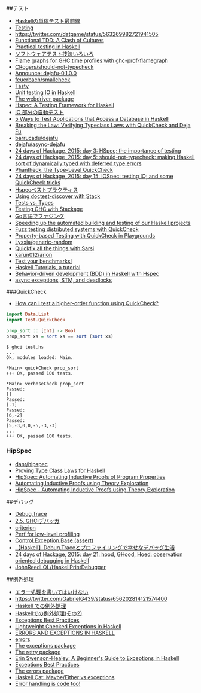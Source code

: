 ##テスト
* [Haskellの単体テスト最前線](https://github.com/kazu-yamamoto/unit-test-example/blob/master/markdown/ja/tutorial.md)
* [Testing](http://www.scs.stanford.edu/14sp-cs240h/slides/testing-slides.html)
* <https://twitter.com/datgame/status/563269982721941505>
* [Functional TDD: A Clash of Cultures](https://www.facebook.com/notes/kent-beck/functional-tdd-a-clash-of-cultures/472392329460303)
* [Practical testing in Haskell](http://jaspervdj.be/posts/2015-03-13-practical-testing-in-haskell.html)
* [ソフトウェアテスト技法いろいろ](http://shanon-tech.blogspot.jp/2011/05/blog-post.html)
* [Flame graphs for GHC time profiles with ghc-prof-flamegraph](https://www.fpcomplete.com/blog/2015/04/ghc-prof-flamegraph)
* [CRogers/should-not-typecheck](https://github.com/CRogers/should-not-typecheck)
* [Announce: dejafu-0.1.0.0](http://www.barrucadu.co.uk/posts/2015-08-27-announce-dejafu.html)
* [feuerbach/smallcheck](https://github.com/feuerbach/smallcheck)
* [Tasty](http://documentup.com/feuerbach/tasty)
* [Unit testing IO in Haskell](https://blog.pusher.com/unit-testing-io-in-haskell/)
* [The webdriver package](https://hackage.haskell.org/package/webdriver)
* [Hspec: A Testing Framework for Haskell](http://hspec.github.io/index.html)
* [IO 部分の自動テスト](http://krdlab.hatenablog.com/)
* [5 Ways to Test Applications that Access a Database in Haskell](http://functor.tokyo/blog/2015-11-20-testing-db-access)
* [Breaking the Law: Verifying Typeclass Laws with QuickCheck and Deja Fu](http://www.barrucadu.co.uk/posts/2015-11-29-breaking-the-law-verifying-typeclass-laws-with-quickcheck-and-dejafu.html)
* [barrucadu/dejafu](https://github.com/barrucadu/dejafu)
* [dejafu/async-dejafu](https://github.com/barrucadu/dejafu/tree/master/async-dejafu)
* [24 days of Hackage, 2015: day 3: HSpec; the importance of testing](http://conscientiousprogrammer.com/blog/2015/12/03/24-days-of-hackage-2015-day-3-hspec-the-importance-of-testing/)
* [24 days of Hackage, 2015: day 5: should-not-typecheck: making Haskell sort of dynamically typed with deferred type errors](http://conscientiousprogrammer.com/blog/2015/12/05/24-days-of-hackage-2015-day-5-should-not-typecheck-making-haskell-sort-of-dynamically-typed-with-deferred-type-errors/)
* [Phantheck, the Type-Level QuickCheck](http://begriffs.com/posts/2015-12-06-quickcheck-for-types.html)
* [24 days of Hackage, 2015: day 15: IOSpec: testing IO; and some QuickCheck tricks](http://conscientiousprogrammer.com/blog/2015/12/15/24-days-of-hackage-2015-day-15-iospec-testing-io-and-some-quickcheck-tricks/)
* [Hspecベストプラクティス](http://fujimura.hatenablog.com/entry/2015/12/15/214332)
* [Using doctest-discover with Stack](http://blog.rcook.org/blog/2016/doctest-discover-stack/)
* [Tests vs. Types](http://kevinmahoney.co.uk/articles/tests-vs-types/)
* [Testing GHC with Stackage](https://www.fpcomplete.com/blog/2016/02/testing-ghc-with-stackage)
* [Go言語でファジング](http://deeeet.com/writing/2015/12/21/go-fuzz/)
* [Speeding up the automated building and testing of our Haskell projects](http://bitemyapp.com/posts/2016-03-28-speeding-up-builds.html)
* [Fuzz testing distributed systems with QuickCheck](https://blog.pusher.com/fuzz-testing-distributed-systems-with-quickcheck/)
* [Property-based Testing with QuickCheck in Playgrounds](http://blog.haskellformac.com/blog/property-based-testing-with-quickcheck-in-playgrounds)
* [Lysxia/generic-random](https://github.com/Lysxia/generic-random)
* [Quickfix all the things with Sarsi](http://aloiscochard.blogspot.jp/2016/04/quickfix-all-things-with-sarsi.html)
* [karun012/arion](https://github.com/karun012/arion)
* [Test your benchmarks!](https://ivanmiljenovic.wordpress.com/2016/05/23/test-your-benchmarks/)
* [Haskell Tutorials, a tutorial](http://yannesposito.com/Scratch/en/blog/Haskell-Tutorials--a-tutorial/)
* [Behavior-driven development (BDD) in Haskell with Hspec](https://www.stackbuilders.com/tutorials/haskell/bdd-in-haskell-with-hspec/)
* [async exceptions, STM, and deadlocks](https://www.fpcomplete.com/blog/2016/06/async-exceptions-stm-deadlocks)

###QuickCheck
* [How can I test a higher-order function using QuickCheck?](http://stackoverflow.com/questions/9686665/how-can-i-test-a-higher-order-function-using-quickcheck)

```haskell
import Data.List
import Test.QuickCheck

prop_sort :: [Int] -> Bool
prop_sort xs = sort xs == sort (sort xs)
```

```shell
$ ghci test.hs
...
Ok, modules loaded: Main.

*Main> quickCheck prop_sort
+++ OK, passed 100 tests.

*Main> verboseCheck prop_sort
Passed:
[]
Passed:
[-1]
Passed:
[6,-2]
Passed:
[5,-3,0,0,-5,-3,-3]
...
+++ OK, passed 100 tests.
```

### HipSpec
* [danr/hipspec](https://github.com/danr/hipspec)
* [Proving Type Class Laws for Haskell](http://tfp2016.org/papers/TFP_2016_paper_20.pdf)
* [HipSpec: Automating Inductive Proofs of Program Properties](http://www.cse.chalmers.se/~jomoa/papers/hipspec-atx.pdf)
* [Automating Inductive Proofs using Theory Exploration](http://www.cse.chalmers.se/~nicsma/papers/hipspec-cade.pdf)
* [HipSpec - Automating Inductive Proofs using Theory Exploration](http://www.cse.chalmers.se/~danr/hipspec-london-talk.pdf)

##デバッグ
* [Debug.Trace](http://hackage.haskell.org/package/base/docs/Debug-Trace.html)
* [2.5. GHCiデバッガ](http://www.kotha.net/ghcguide_ja/latest/ghci-debugger.html)
* [criterion](http://hackage.haskell.org/package/criterion)
* [Perf for low-level profiling](https://www.fpcomplete.com/user/bitonic/perf-for-low-level-profiling)
* [Control.Exception.Base (assert)](http://hackage.haskell.org/package/base-4.8.1.0/docs/Control-Exception-Base.html#v:assert)
* [【Haskell】Debug.Traceとプロファイリングで幸せなデバッグ生活](http://yu-i9.hatenablog.com/entry/2014/09/04/000000)
* [24 days of Hackage, 2015: day 21: hood, GHood, Hoed: observation oriented debugging in Haskell](http://conscientiousprogrammer.com/blog/2015/12/21/24-days-of-hackage-2015-day-21-hood-ghood-hoed-observation-oriented-debugging-in-haskell/)
* [JohnReedLOL/HaskellPrintDebugger](https://github.com/JohnReedLOL/HaskellPrintDebugger)

##例外処理
* [エラー処理を書いてはいけない](http://tanakh.jp/pub/pfi-seminar-2011-12-08.html)
* <https://twitter.com/GabrielG439/status/656202814121574400>
* [Haskell での例外処理](http://d.hatena.ne.jp/kazu-yamamoto/20120604/1338802792)
* [Haskellでの例外処理(その2)](http://d.hatena.ne.jp/kazu-yamamoto/20120605/1338871044)
* [Exceptions Best Practices](https://www.fpcomplete.com/user/commercial/content/exceptions-best-practices)
* [Lightweight Checked Exceptions in Haskell](http://www.well-typed.com/blog/2015/07/checked-exceptions/)
* [ERRORS AND EXCEPTIONS IN HASKELL](http://www.stackbuilders.com/news/errors-and-exceptions-in-haskell)
* [errors](http://hackage.haskell.org/package/errors)
* [The exceptions package](http://hackage.haskell.org/package/exceptions)
* [The retry package](https://hackage.haskell.org/package/retry)
* [Erin Swenson-Healey: A Beginner's Guide to Exceptions in Haskell](https://www.youtube.com/watch?v=PWS0Whf6-wc)
* [Exceptions Best Practices](https://www.schoolofhaskell.com/user/commercial/content/exceptions-best-practices)
* [The errors package](http://hackage.haskell.org/package/errors)
* [Haskell Cat: Maybe/Either vs exceptions](https://www.youtube.com/watch?v=8xkG660D6bI)
* [Error handling is code too!](http://cs-syd.eu/posts/2016-03-13-error-handling-is-code-too.html)
